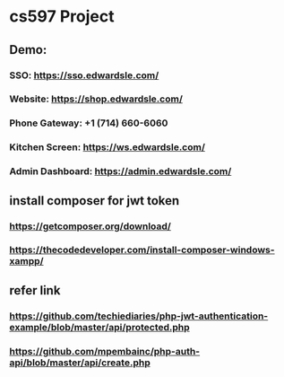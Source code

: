 # cs597 Project
## Demo:
### SSO: https://sso.edwardsle.com/
### Website: https://shop.edwardsle.com/
### Phone Gateway: +1 (714) 660-6060
### Kitchen Screen: https://ws.edwardsle.com/
### Admin Dashboard: https://admin.edwardsle.com/

## install composer for jwt token
### https://getcomposer.org/download/
### https://thecodedeveloper.com/install-composer-windows-xampp/

## refer link
### https://github.com/techiediaries/php-jwt-authentication-example/blob/master/api/protected.php
### https://github.com/mpembainc/php-auth-api/blob/master/api/create.php

